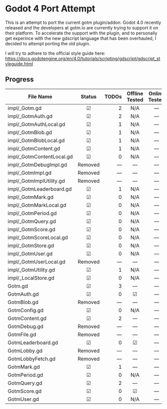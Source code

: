 # Godot 4 Port Attempt

This is an attempt to port the current gotm plugin/addon.
Godot 4.0 recently released and the developers at gotm.io are currently trying to support it on their platform.
To accelerate the support with the plugin, and to personally get experince with the new gdscript language that has been overhauled, I decided to attempt porting the old plugin.

I will try to adhere to the official style guide here: https://docs.godotengine.org/en/4.0/tutorials/scripting/gdscript/gdscript_styleguide.html


## Progress
| File Name                 | Status  | TODOs | Offline Tested | Online Tested | Unit Tested | Documentation | Reviewed |
| ------------------------- |:-------:| -----:|:--------------:|:-------------:|:-----------:|:-------------:|:--------:|
| impl/_Gotm.gd             | ☑      | 2     | N/A            | —             | —           | —             | —        |
| impl/_GotmAuth.gd         | ☑      | 2     | N/A            | —             | —           | —             | —        |
| impl/_GotmAuthLocal.gd    | ☑      | 1     | N/A            | —             | —           | —             | —        |
| impl/_GotmBlob.gd         | ☑      | 1     | N/A            | —             | —           | —             | —        |
| impl/_GotmBlobLocal.gd    | ☑      | 1     | N/A            | —             | —           | —             | —        |
| impl/_GotmContent.gd      | ☑      | 1     | N/A            | —             | —           | —             | —        |
| impl/_GotmContentLocal.gd | ☑      | 0     | N/A            | —             | —           | —             | —        |
| impl/_GotmDebugImpl.gd    | Removed | —     | —              | —             | —           | —             | —        |
| impl/_GotmImpl.gd         | Removed | —     | —              | —             | —           | —             | —        |
| impl/_GotmImplUtility.gd  | Removed | —     | —              | —             | —           | —             | —        |
| impl/_GotmLeaderboard.gd  | ☑      | 1     | N/A            | —             | —           | —             | —        |
| impl/_GotmMark.gd         | ☑      | 0     | N/A            | —             | —           | —             | —        |
| impl/_GotmMarkLocal.gd    | ☑      | 0     | N/A            | —             | —           | —             | —        |
| impl/_GotmPeriod.gd       | ☑      | 0     | N/A            | —             | —           | —             | —        |
| impl/_GotmQuery.gd        | ☑      | 0     | N/A            | —             | —           | —             | —        |
| impl/_GotmScore.gd        | ☑      | 0     | N/A            | —             | —           | —             | —        |
| impl/_GotmScoreLocal.gd   | ☑      | 0     | N/A            | —             | —           | —             | —        |
| impl/_GotmStore.gd        | ☑      | 0     | N/A            | —             | —           | —             | —        |
| impl/_GotmUser.gd         | ☑      | 0     | N/A            | —             | —           | —             | —        |
| impl/_GotmUserLocal.gd    | Removed | —     | —              | —             | —           | —             | —        |
| impl/_GotmUtility.gd      | ☑      | 1     | N/A            | —             | —           | —             | —        |
| impl/_LocalStore.gd       | ☑      | 0     | N/A            | —             | —           | —             | —        |
| Gotm.gd                   | ☑      | 3     | —              | —             | —           | —             | —        |
| GotmAuth.gd               | ☑      | 0     | ☑              | —             | —           | ☑            | —        |
| GotmBlob.gd               | Removed | —     | —              | —             | —           | —             | —        |
| GotmConfig.gd             | ☑      | 0     | N/A            | —             | —           | ☑             | —        |
| GotmContent.gd            | ☑      | 2     | —              | —             | —           | Some          | —        |
| GotmDebug.gd              | Removed | —     | —              | —             | —           | —             | —        |
| GotmFile.gd               | Removed | —     | —              | —             | —           | —             | —        |
| GotmLeaderboard.gd        | ☑      | 0     | ☑              | —             | —           | Some          | —        |
| GotmLobby.gd              | Removed | —     | —              | —             | —           | —             | —        |
| GotmLobbyFetch.gd         | Removed | —     | —              | —             | —           | —             | —        |
| GotmMark.gd               | ☑      | 1     | —              | —             | —           | Some          | —        |
| GotmPeriod.gd             | ☑      | 0     | N/A            | —             | —           | ☑             | —        |
| GotmQuery.gd              | ☑      | 2     | —              | —             | —           | ☑             | —        |
| GotmScore.gd              | ☑      | 0     | ☑              | —             | —           | Some          | —        |
| GotmUser.gd               | ☑      | 0     | N/A            | —             | —           | ☑             | —        |